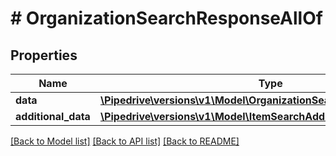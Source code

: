 # # OrganizationSearchResponseAllOf

## Properties

Name | Type | Description | Notes
------------ | ------------- | ------------- | -------------
**data** | [**\Pipedrive\versions\v1\Model\OrganizationSearchResponseAllOfData**](OrganizationSearchResponseAllOfData.md) |  | [optional]
**additional_data** | [**\Pipedrive\versions\v1\Model\ItemSearchAdditionalData**](ItemSearchAdditionalData.md) |  | [optional]

[[Back to Model list]](../README.md#documentation-for-models) [[Back to API list]](../README.md#documentation-for-api-endpoints) [[Back to README]](../README.md)
